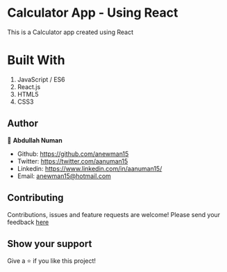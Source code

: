 # Calculator App - Using React

This is a Calculator app created using React


# Built With
1. JavaScript / ES6
2. React.js
3. HTML5
5. CSS3

## Author

👤 **Abdullah Numan**

- Github:   https://github.com/anewman15
- Twitter:  https://twitter.com/aanuman15
- Linkedin: https://www.linkedin.com/in/aanuman15/
- Email:    anewman15@hotmail.com

##    Contributing

Contributions, issues and feature requests are welcome!
Please send your feedback [here](https://github.com/anewman15/react-calculator/issues)

## Show your support

Give a ⭐️ if you like this project!
